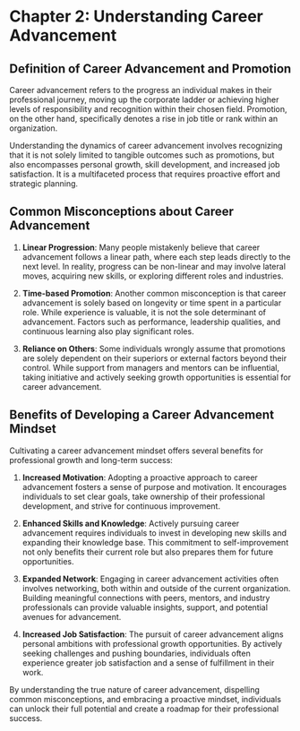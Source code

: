 Chapter 2: Understanding Career Advancement
===========================================

Definition of Career Advancement and Promotion
----------------------------------------------

Career advancement refers to the progress an individual makes in their professional journey, moving up the corporate ladder or achieving higher levels of responsibility and recognition within their chosen field. Promotion, on the other hand, specifically denotes a rise in job title or rank within an organization.

Understanding the dynamics of career advancement involves recognizing that it is not solely limited to tangible outcomes such as promotions, but also encompasses personal growth, skill development, and increased job satisfaction. It is a multifaceted process that requires proactive effort and strategic planning.

Common Misconceptions about Career Advancement
----------------------------------------------

1. **Linear Progression**: Many people mistakenly believe that career advancement follows a linear path, where each step leads directly to the next level. In reality, progress can be non-linear and may involve lateral moves, acquiring new skills, or exploring different roles and industries.

2. **Time-based Promotion**: Another common misconception is that career advancement is solely based on longevity or time spent in a particular role. While experience is valuable, it is not the sole determinant of advancement. Factors such as performance, leadership qualities, and continuous learning also play significant roles.

3. **Reliance on Others**: Some individuals wrongly assume that promotions are solely dependent on their superiors or external factors beyond their control. While support from managers and mentors can be influential, taking initiative and actively seeking growth opportunities is essential for career advancement.

Benefits of Developing a Career Advancement Mindset
---------------------------------------------------

Cultivating a career advancement mindset offers several benefits for professional growth and long-term success:

1. **Increased Motivation**: Adopting a proactive approach to career advancement fosters a sense of purpose and motivation. It encourages individuals to set clear goals, take ownership of their professional development, and strive for continuous improvement.

2. **Enhanced Skills and Knowledge**: Actively pursuing career advancement requires individuals to invest in developing new skills and expanding their knowledge base. This commitment to self-improvement not only benefits their current role but also prepares them for future opportunities.

3. **Expanded Network**: Engaging in career advancement activities often involves networking, both within and outside of the current organization. Building meaningful connections with peers, mentors, and industry professionals can provide valuable insights, support, and potential avenues for advancement.

4. **Increased Job Satisfaction**: The pursuit of career advancement aligns personal ambitions with professional growth opportunities. By actively seeking challenges and pushing boundaries, individuals often experience greater job satisfaction and a sense of fulfillment in their work.

By understanding the true nature of career advancement, dispelling common misconceptions, and embracing a proactive mindset, individuals can unlock their full potential and create a roadmap for their professional success.
